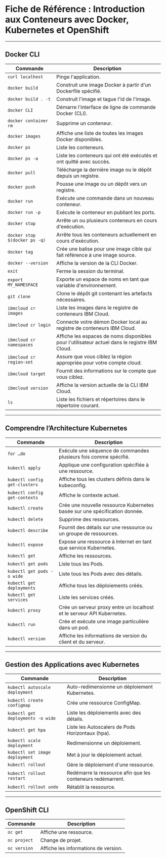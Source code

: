 # Fiche de Référence : Introduction aux Conteneurs avec Docker, Kubernetes et OpenShift
---

## Docker CLI

| Commande                                 | Description                                                                                  |
|-------------------------------------------|----------------------------------------------------------------------------------------------|
| `curl localhost`                         | Pinge l'application.                                                                         |
| `docker build`                           | Construit une image Docker à partir d'un Dockerfile spécifié.                                |
| `docker build . -t`                      | Construit l'image et tague l'id de l'image.                                                  |
| `docker CLI`                             | Démarre l'interface de ligne de commande Docker (CLI).                                       |
| `docker container rm`                    | Supprime un conteneur.                                                                       |
| `docker images`                          | Affiche une liste de toutes les images Docker disponibles.                                   |
| `docker ps`                              | Liste les conteneurs.                                                                        |
| `docker ps -a`                           | Liste les conteneurs qui ont été exécutés et ont quitté avec succès.                         |
| `docker pull`                            | Télécharge la dernière image ou le dépôt depuis un registre.                                 |
| `docker push`                            | Pousse une image ou un dépôt vers un registre.                                               |
| `docker run`                             | Exécute une commande dans un nouveau conteneur.                                              |
| `docker run -p`                          | Exécute le conteneur en publiant les ports.                                                  |
| `docker stop`                            | Arrête un ou plusieurs conteneurs en cours d'exécution.                                      |
| `docker stop $(docker ps -q)`            | Arrête tous les conteneurs actuellement en cours d'exécution.                                |
| `docker tag`                             | Crée une balise pour une image cible qui fait référence à une image source.                  |
| `docker --version`                       | Affiche la version de la CLI Docker.                                                         |
| `exit`                                   | Ferme la session du terminal.                                                                |
| `export MY_NAMESPACE`                    | Exporte un espace de noms en tant que variable d'environnement.                              |
| `git clone`                              | Clone le dépôt git contenant les artefacts nécessaires.                                      |
| `ibmcloud cr images`                     | Liste les images dans le registre de conteneurs IBM Cloud.                                   |
| `ibmcloud cr login`                      | Connecte votre démon Docker local au registre de conteneurs IBM Cloud.                       |
| `ibmcloud cr namespaces`                 | Affiche les espaces de noms disponibles pour l'utilisateur actuel dans le registre IBM Cloud.|
| `ibmcloud cr region-set`                 | Assure que vous ciblez la région appropriée pour votre compte cloud.                         |
| `ibmcloud target`                        | Fournit des informations sur le compte que vous ciblez.                                      |
| `ibmcloud version`                       | Affiche la version actuelle de la CLI IBM Cloud.                                             |
| `ls`                                     | Liste les fichiers et répertoires dans le répertoire courant.                                |

---

## Comprendre l’Architecture Kubernetes

| Commande                      | Description                                                                                   |
|-------------------------------|-----------------------------------------------------------------------------------------------|
| `for …do`                     | Exécute une séquence de commandes plusieurs fois comme spécifié.                              |
| `kubectl apply`               | Applique une configuration spécifiée à une ressource.                                         |
| `kubectl config get-clusters` | Affiche tous les clusters définis dans le kubeconfig.                                         |
| `kubectl config get-contexts` | Affiche le contexte actuel.                                                                   |
| `kubectl create`              | Crée une nouvelle ressource Kubernetes basée sur une spécification donnée.                    |
| `kubectl delete`              | Supprime des ressources.                                                                      |
| `kubectl describe`            | Fournit des détails sur une ressource ou un groupe de ressources.                             |
| `kubectl expose`              | Expose une ressource à Internet en tant que service Kubernetes.                               |
| `kubectl get`                 | Affiche les ressources.                                                                       |
| `kubectl get pods`            | Liste tous les Pods.                                                                          |
| `kubectl get pods -o wide`    | Liste tous les Pods avec des détails.                                                         |
| `kubectl get deployments`     | Affiche tous les déploiements créés.                                                          |
| `kubectl get services`        | Liste les services créés.                                                                     |
| `kubectl proxy`               | Crée un serveur proxy entre un localhost et le serveur API Kubernetes.                        |
| `kubectl run`                 | Crée et exécute une image particulière dans un pod.                                           |
| `kubectl version`             | Affiche les informations de version du client et du serveur.                                  |

---

## Gestion des Applications avec Kubernetes

| Commande                           | Description                                                     |
|------------------------------------|-----------------------------------------------------------------|
| `kubectl autoscale deployment`     | Auto-redimensionne un déploiement Kubernetes.                   |
| `kubectl create configmap`         | Crée une ressource ConfigMap.                                   |
| `kubectl get deployments -o wide`  | Liste les déploiements avec des détails.                        |
| `kubectl get hpa`                  | Liste les Autoscalers de Pods Horizontaux (hpa).                |
| `kubectl scale deployment`         | Redimensionne un déploiement.                                   |
| `kubectl set image deployment`     | Met à jour le déploiement actuel.                               |
| `kubectl rollout`                  | Gère le déploiement d'une ressource.                            |
| `kubectl rollout restart`          | Redémarre la ressource afin que les conteneurs redémarrent.     |
| `kubectl rollout undo`             | Rétablit la ressource.                                          |

---

## OpenShift CLI

| Commande         | Description                        |
|------------------|------------------------------------|
| `oc get`         | Affiche une ressource.             |
| `oc project`     | Change de projet.                  |
| `oc version`     | Affiche les informations de version.|

